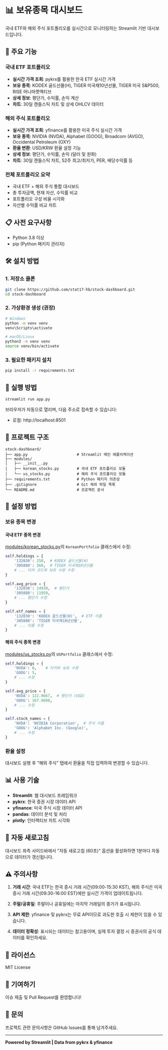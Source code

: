 # 📊 보유종목 대시보드

국내 ETF와 해외 주식 포트폴리오를 실시간으로 모니터링하는 Streamlit 기반 대시보드입니다.

## 🚀 주요 기능

### 국내 ETF 포트폴리오
- **실시간 가격 조회**: pykrx를 활용한 한국 ETF 실시간 가격
- **보유 종목**: KODEX 골드선물(H), TIGER 미국채10년선물, TIGER 미국 S&P500, RISE 머니마켓액티브
- **상세 정보**: 평단가, 수익률, 손익 계산
- **차트**: 30일 캔들스틱 차트 및 상세 OHLCV 데이터

### 해외 주식 포트폴리오
- **실시간 가격 조회**: yfinance를 활용한 미국 주식 실시간 가격
- **보유 종목**: NVIDIA (NVDA), Alphabet (GOOG), Broadcom (AVGO), Occidental Petroleum (OXY)
- **환율 변환**: USD/KRW 환율 설정 기능
- **상세 정보**: 평단가, 수익률, 손익 (달러 및 원화)
- **차트**: 30일 캔들스틱 차트, 52주 최고/최저가, PER, 배당수익률 등

### 전체 포트폴리오 요약
- 국내 ETF + 해외 주식 통합 대시보드
- 총 투자금액, 현재 자산, 수익률 비교
- 포트폴리오 구성 비율 시각화
- 자산별 수익률 비교 차트

## 📋 사전 요구사항

- Python 3.8 이상
- pip (Python 패키지 관리자)

## 🛠️ 설치 방법

### 1. 저장소 클론

```bash
git clone https://github.com/stat17-hb/stock-dashboard.git
cd stock-dashboard
```

### 2. 가상환경 생성 (권장)

```bash
# Windows
python -m venv venv
venv\Scripts\activate

# macOS/Linux
python3 -m venv venv
source venv/bin/activate
```

### 3. 필요한 패키지 설치

```bash
pip install -r requirements.txt
```

## 🎯 실행 방법

```bash
streamlit run app.py
```

브라우저가 자동으로 열리며, 다음 주소로 접속할 수 있습니다:
- 로컬: http://localhost:8501

## 📂 프로젝트 구조

```
stock-dashboard/
├── app.py                      # Streamlit 메인 애플리케이션
├── modules/
│   ├── __init__.py
│   ├── korean_stocks.py        # 국내 ETF 포트폴리오 모듈
│   └── us_stocks.py            # 해외 주식 포트폴리오 모듈
├── requirements.txt            # Python 패키지 의존성
├── .gitignore                  # Git 제외 파일 목록
└── README.md                   # 프로젝트 문서
```

## 🔧 설정 방법

### 보유 종목 변경

#### 국내 ETF 종목 변경
[modules/korean_stocks.py](modules/korean_stocks.py)의 `KoreanPortfolio` 클래스에서 수정:

```python
self.holdings = {
    '132030': 250,  # KODEX 골드선물(H)
    '305080': 360,  # TIGER 미국채10년선물
    # ... 티커 코드와 보유 수량 수정
}

self.avg_price = {
    '132030': 14930,  # 평단가
    '305080': 11959,
    # ... 평단가 수정
}

self.etf_names = {
    '132030': 'KODEX 골드선물(H)',  # ETF 이름
    '305080': 'TIGER 미국채10년선물',
    # ... 이름 수정
}
```

#### 해외 주식 종목 변경
[modules/us_stocks.py](modules/us_stocks.py)의 `USPortfolio` 클래스에서 수정:

```python
self.holdings = {
    'NVDA': 6,    # 티커와 보유 수량
    'GOOG': 5,
    # ... 수정
}

self.avg_price = {
    'NVDA': 122.9667,  # 평단가 (USD)
    'GOOG': 167.9600,
    # ... 수정
}

self.stock_names = {
    'NVDA': 'NVIDIA Corporation',  # 주식 이름
    'GOOG': 'Alphabet Inc. (Google)',
    # ... 수정
}
```

### 환율 설정
대시보드 실행 후 "해외 주식" 탭에서 환율을 직접 입력하여 변경할 수 있습니다.

## 📊 사용 기술

- **Streamlit**: 웹 대시보드 프레임워크
- **pykrx**: 한국 증권 시장 데이터 API
- **yfinance**: 미국 주식 시장 데이터 API
- **pandas**: 데이터 분석 및 처리
- **plotly**: 인터랙티브 차트 시각화

## 🔄 자동 새로고침

대시보드 좌측 사이드바에서 "자동 새로고침 (60초)" 옵션을 활성화하면 1분마다 자동으로 데이터가 갱신됩니다.

## ⚠️ 주의사항

1. **거래 시간**: 국내 ETF는 한국 증시 거래 시간(09:00-15:30 KST), 해외 주식은 미국 증시 거래 시간(09:30-16:00 EST)에만 실시간 가격이 업데이트됩니다.

2. **주말/공휴일**: 주말이나 공휴일에는 마지막 거래일의 종가가 표시됩니다.

3. **API 제한**: yfinance 및 pykrx는 무료 API이므로 과도한 호출 시 제한이 있을 수 있습니다.

4. **데이터 정확성**: 표시되는 데이터는 참고용이며, 실제 투자 결정 시 증권사의 공식 데이터를 확인하세요.

## 📝 라이선스

MIT License

## 🤝 기여하기

이슈 제출 및 Pull Request를 환영합니다!

## 📧 문의

프로젝트 관련 문의사항은 GitHub Issues를 통해 남겨주세요.

---

**Powered by Streamlit | Data from pykrx & yfinance**
